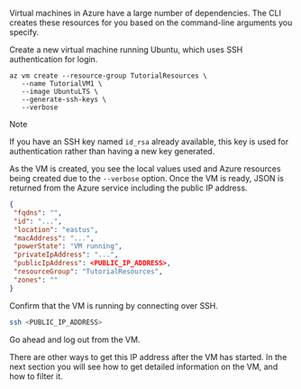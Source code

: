 Virtual machines in Azure have a large number of dependencies. The CLI creates these resources for you based on the command-line arguments you specify.

Create a new virtual machine running Ubuntu, which uses SSH authentication for login.

   ```
   az vm create --resource-group TutorialResources \
      --name TutorialVM1 \
      --image UbuntuLTS \
      --generate-ssh-keys \
      --verbose 
   ```
   
   > [!NOTE]
   > If you have an SSH key named `id_rsa` already available, this key is used for authentication rather than having a new key generated.

As the VM is created, you see the local values used and Azure resources being created due to the `--verbose` option. Once the VM is ready, JSON is returned from the Azure service including the public IP address.

   ```json
   {
    "fqdns": "",
    "id": "...",
    "location": "eastus",
    "macAddress": "...",
    "powerState": "VM running",
    "privateIpAddress": "...",
    "publicIpAddress": <PUBLIC_IP_ADDRESS>,
    "resourceGroup": "TutorialResources",
    "zones": ""
   }
   ```

Confirm that the VM is running by connecting over SSH.

   ```bash
   ssh <PUBLIC_IP_ADDRESS>
   ```

Go ahead and log out from the VM.

There are other ways to get this IP address after the VM has started. In the next section you will see how to get detailed information on the VM, and how to filter it.
